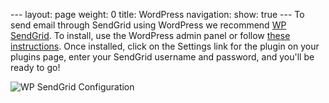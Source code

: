 --- layout: page weight: 0 title: WordPress navigation: show: true ---
To send email through SendGrid using WordPress we recommend [WP
SendGrid](http://wordpress.org/extend/plugins/wp-sendgrid/). To install,
use the WordPress admin panel or follow [these
instructions](http://wordpress.org/extend/plugins/wp-sendgrid/installation/).
Once installed, click on the Settings link for the plugin on your
plugins page, enter your SendGrid username and password, and you'll be
ready to go!

![]({{root_url}}/images/wordpress.png "WP SendGrid Configuration")
